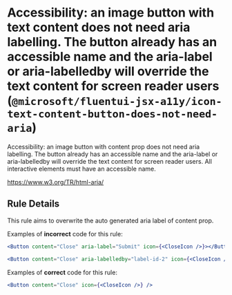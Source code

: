 # Accessibility: an image button with text content does not need aria labelling. The button already has an accessible name and the aria-label or aria-labelledby will override the text content for screen reader users (`@microsoft/fluentui-jsx-a11y/icon-text-content-button-does-not-need-aria`)

<!-- end auto-generated rule header -->

Accessibility: an image button with content prop does not need aria labelling. The button already has an accessible name and the aria-label or aria-labelledby will override the text content for screen reader users.
All interactive elements must have an accessible name.

<https://www.w3.org/TR/html-aria/>

## Rule Details

This rule aims to overwrite the auto generated aria label of content prop.

Examples of **incorrect** code for this rule:

```jsx
<Button content="Close" aria-label="Submit" icon={<CloseIcon />}></Button>
```

```jsx
<Button content="Close" aria-labelledby="label-id-2" icon={<CloseIcon />}></Button>
```

Examples of **correct** code for this rule:

```jsx
<Button content="Close" icon={<CloseIcon />} />
```
